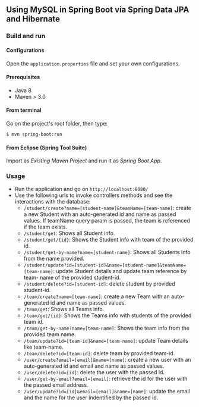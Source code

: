 ## Using MySQL in Spring Boot via Spring Data JPA and Hibernate

### Build and run

#### Configurations

Open the `application.properties` file and set your own configurations.

#### Prerequisites

- Java 8
- Maven > 3.0

#### From terminal

Go on the project's root folder, then type:

    $ mvn spring-boot:run

#### From Eclipse (Spring Tool Suite)

Import as *Existing Maven Project* and run it as *Spring Boot App*.


### Usage

- Run the application and go on `http://localhost:8080/`
- Use the following urls to invoke controllers methods and see the interactions
  with the database:
  	* `/student/create?name=[student-name]&teamName=[team-name]`: create a new Student with an auto-generated id and name as passed values. 		If teamName query param is passed, the team is referenced if the team exists.
  	* `/student/get`: Shows all Student info.
  	* `/student/get/{id}`: Shows the Student info with team of the provided id.
  	* `/student/get-by-name?name=[student-name]`: Shows all Students info from the name provided.
  	* `/student/update?id=[student-id]&name=[student-name]&teamName=[team-name]`: update Student details and update team reference by team-			name of the provided student-id.
  	* `/student/delete?id=[student-id]`: delete student by provided student-id.
  	* `/team/create?name=[team-name]`: create a new Team with an auto-generated id and name as passed values.
  	* `/team/get`: Shows all Teams info.
  	* `/team/get/{id}`: Shows the Teams info with students of the provided team id.
  	* `/team/get-by-name?name=[team-name]`: Shows the team info from the provided team name.
  	* `/team/update?id=[team-id]&name=[team-name]`: update Team details like team-name.
  	* `/team/delete?id=[team-id]`: delete team by provided team-id.
    * `/user/create?email=[email]&name=[name]`: create a new user with an auto-generated id and email and name as passed values.
    * `/user/delete?id=[id]`: delete the user with the passed id.
    * `/user/get-by-email?email=[email]`: retrieve the id for the user with the passed email address.
    * `/user/update?id=[id]&email=[email]&name=[name]`: update the email and the name for the user indentified by the passed id.
    
